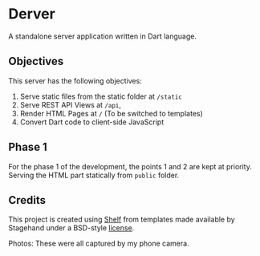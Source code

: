 # Derver

A standalone server application written in Dart language.

## Objectives

This server has the following objectives:

1. Serve static files from the static folder at `/static`
2. Serve REST API Views at `/api`,
3. Render HTML Pages at `/` (To be switched to templates)
4. Convert Dart code to client-side JavaScript

## Phase 1

For the phase 1 of the development, the points 1 and 2 are kept at priority.
Serving the HTML part statically from `public` folder.

## Credits

This project is created using [Shelf](https://pub.dev/packages/shelf) from
templates made available by Stagehand under a BSD-style
[license](https://github.com/dart-lang/stagehand/blob/master/LICENSE).

Photos: These were all captured by my phone camera.